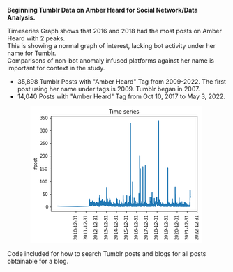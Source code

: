 <b>Beginning Tumblr Data on Amber Heard for Social Network/Data Analysis.</b>

Timeseries Graph shows that 2016 and 2018 had the most posts on Amber Heard with 2 peaks. 
<br>This is showing a normal graph of interest, lacking bot activity under her name for Tumblr. 
<br>Comparisons of non-bot anomaly infused platforms against her name is important for context in the study.

- 35,898 Tumblr Posts with "Amber Heard" Tag from 2009-2022. The first post using her name under tags is 2009. Tumblr began in 2007.
- 14,040 Posts with "Amber Heard" Tag from Oct 10, 2017 to May 3, 2022. 

<div style="width:500px ; height:100px">
<center><img src="/_Tumblr Data/AH tumbler timeseries.png" alt="Cover" title="Tumblr Graph Timeseries on Amber Heard"></center><div>

Code included for how to search Tumblr posts and blogs for all posts obtainable for a blog.

